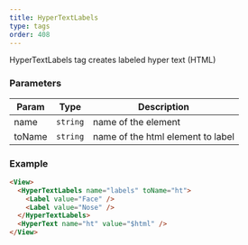 ```yaml
---
title: HyperTextLabels
type: tags
order: 408
---
```


HyperTextLabels tag creates labeled hyper text (HTML)

### Parameters

| Param | Type | Description |
| --- | --- | --- |
| name | <code>string</code> | name of the element |
| toName | <code>string</code> | name of the html element to label |

### Example  
```html
<View>
  <HyperTextLabels name="labels" toName="ht">
    <Label value="Face" />
    <Label value="Nose" />
  </HyperTextLabels>
  <HyperText name="ht" value="$html" />
</View>
```

